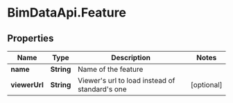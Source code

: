 # BimDataApi.Feature

## Properties

Name | Type | Description | Notes
------------ | ------------- | ------------- | -------------
**name** | **String** | Name of the feature | 
**viewerUrl** | **String** | Viewer&#39;s url to load instead of standard&#39;s one | [optional] 


